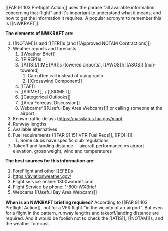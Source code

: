 [[FAR 91.103 Preflight Action]] uses the phrase "all available information concerning that flight" and it's important to understand what it means, and how to get the information it requires. A popular acronym to remember this is [[NWKRAFT]].

**The elements of NWKRAFT are:**

1. [[NOTAM]]s and [[TFR]]s (and [[Approved NOTAM Contractions]])
2. Weather reports and forecasts
	1. [[Weather Brief]]
	2. [[PIREP]]s
	3.  [[ATIS]]/[[METAR]]s (towered airports), [[AWOS]]/[[ASOS]] (non-towered)
		1. Can often call instead of using radio
		2. [[Crosswind Component]]
	4. [[TAF]]
	5. [[AIRMET]] / [[SIGMET]]
	6. [[Categorical Outlooks]]
	7. [[Area Forecast Discussion]]
	8. Webcams^[[[Useful Bay Area Webcams]]] or calling someone at the airport 
3. Known traffic delays (https://nasstatus.faa.gov/map)
4. Runway lengths
5. Available alternatives
6. Fuel requirements ([[FAR 91.151 VFR Fuel Reqs]], [[POH]])
	1. Some clubs have specific club regulations
7. Takeoff and landing distance -- aircraft performance vs airport elevation, gross weight, wind and temperatures

**The best sources for this information are:**
1. ForeFlight and other [[EFB]]s
2. https://aviationweather.gov/
3. Flight service online: 1800wxbrief.com
4. Flight Service by phone: 1-800-WXBrief
5. Webcams [[Useful Bay Area Webcams]]

**When is an NWKRAFT briefing required?**
According to [[FAR 91.103 Preflight Action]], not for a VFR flight "in the vicinity of an airport".  But even for a flight in the pattern, runway lengths and takeoff/landing distance are required.  And it would be foolish not to check the [[ATIS]], [[NOTAM]]s, and the weather forecast.